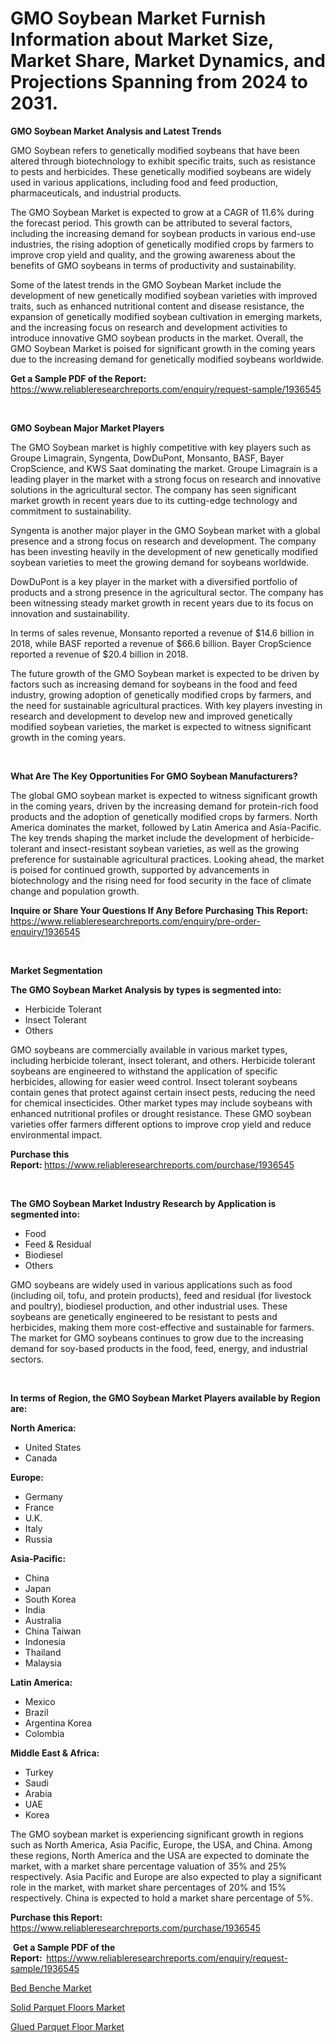 <p><h1>GMO Soybean Market Furnish Information about Market Size, Market Share, Market Dynamics, and Projections Spanning from 2024 to 2031.</h1></p><p><strong>GMO Soybean Market Analysis and Latest Trends</strong></p>
<p><p>GMO Soybean refers to genetically modified soybeans that have been altered through biotechnology to exhibit specific traits, such as resistance to pests and herbicides. These genetically modified soybeans are widely used in various applications, including food and feed production, pharmaceuticals, and industrial products.</p><p>The GMO Soybean Market is expected to grow at a CAGR of 11.6% during the forecast period. This growth can be attributed to several factors, including the increasing demand for soybean products in various end-use industries, the rising adoption of genetically modified crops by farmers to improve crop yield and quality, and the growing awareness about the benefits of GMO soybeans in terms of productivity and sustainability.</p><p>Some of the latest trends in the GMO Soybean Market include the development of new genetically modified soybean varieties with improved traits, such as enhanced nutritional content and disease resistance, the expansion of genetically modified soybean cultivation in emerging markets, and the increasing focus on research and development activities to introduce innovative GMO soybean products in the market. Overall, the GMO Soybean Market is poised for significant growth in the coming years due to the increasing demand for genetically modified soybeans worldwide.</p></p>
<p><strong>Get a Sample PDF of the Report:&nbsp;</strong> <a href="https://www.reliableresearchreports.com/enquiry/request-sample/1936545">https://www.reliableresearchreports.com/enquiry/request-sample/1936545</a></p>
<p>&nbsp;</p>
<p><strong>GMO Soybean Major Market Players</strong></p>
<p><p>The GMO Soybean market is highly competitive with key players such as Groupe Limagrain, Syngenta, DowDuPont, Monsanto, BASF, Bayer CropScience, and KWS Saat dominating the market. Groupe Limagrain is a leading player in the market with a strong focus on research and innovative solutions in the agricultural sector. The company has seen significant market growth in recent years due to its cutting-edge technology and commitment to sustainability. </p><p>Syngenta is another major player in the GMO Soybean market with a global presence and a strong focus on research and development. The company has been investing heavily in the development of new genetically modified soybean varieties to meet the growing demand for soybeans worldwide.</p><p>DowDuPont is a key player in the market with a diversified portfolio of products and a strong presence in the agricultural sector. The company has been witnessing steady market growth in recent years due to its focus on innovation and sustainability.</p><p>In terms of sales revenue, Monsanto reported a revenue of $14.6 billion in 2018, while BASF reported a revenue of $66.6 billion. Bayer CropScience reported a revenue of $20.4 billion in 2018.</p><p>The future growth of the GMO Soybean market is expected to be driven by factors such as increasing demand for soybeans in the food and feed industry, growing adoption of genetically modified crops by farmers, and the need for sustainable agricultural practices. With key players investing in research and development to develop new and improved genetically modified soybean varieties, the market is expected to witness significant growth in the coming years.</p></p>
<p>&nbsp;</p>
<p><strong>What Are The Key Opportunities For GMO Soybean Manufacturers?</strong></p>
<p><p>The global GMO soybean market is expected to witness significant growth in the coming years, driven by the increasing demand for protein-rich food products and the adoption of genetically modified crops by farmers. North America dominates the market, followed by Latin America and Asia-Pacific. The key trends shaping the market include the development of herbicide-tolerant and insect-resistant soybean varieties, as well as the growing preference for sustainable agricultural practices. Looking ahead, the market is poised for continued growth, supported by advancements in biotechnology and the rising need for food security in the face of climate change and population growth.</p></p>
<p><strong>Inquire or Share Your Questions If Any Before Purchasing This Report:</strong> <a href="https://www.reliableresearchreports.com/enquiry/pre-order-enquiry/1936545">https://www.reliableresearchreports.com/enquiry/pre-order-enquiry/1936545</a></p>
<p>&nbsp;</p>
<p><strong>Market Segmentation</strong></p>
<p><strong>The GMO Soybean Market Analysis by types is segmented into:</strong></p>
<p><ul><li>Herbicide Tolerant</li><li>Insect Tolerant</li><li>Others</li></ul></p>
<p><p>GMO soybeans are commercially available in various market types, including herbicide tolerant, insect tolerant, and others. Herbicide tolerant soybeans are engineered to withstand the application of specific herbicides, allowing for easier weed control. Insect tolerant soybeans contain genes that protect against certain insect pests, reducing the need for chemical insecticides. Other market types may include soybeans with enhanced nutritional profiles or drought resistance. These GMO soybean varieties offer farmers different options to improve crop yield and reduce environmental impact.</p></p>
<p><strong>Purchase this Report:&nbsp;</strong><a href="https://www.reliableresearchreports.com/purchase/1936545">https://www.reliableresearchreports.com/purchase/1936545</a></p>
<p>&nbsp;</p>
<p><strong>The GMO Soybean Market Industry Research by Application is segmented into:</strong></p>
<p><ul><li>Food</li><li>Feed & Residual</li><li>Biodiesel</li><li>Others</li></ul></p>
<p><p>GMO soybeans are widely used in various applications such as food (including oil, tofu, and protein products), feed and residual (for livestock and poultry), biodiesel production, and other industrial uses. These soybeans are genetically engineered to be resistant to pests and herbicides, making them more cost-effective and sustainable for farmers. The market for GMO soybeans continues to grow due to the increasing demand for soy-based products in the food, feed, energy, and industrial sectors.</p></p>
<p>&nbsp;</p>
<p><strong>In terms of Region, the GMO Soybean Market Players available by Region are:</strong></p>
<p>
    <p> <strong> North America: </strong>
        <ul>
            <li>United States</li>
            <li>Canada</li>
        </ul>
        </p> 
    <p> <strong> Europe: </strong>
        <ul>
            <li>Germany</li>
            <li>France</li>
            <li>U.K.</li>
            <li>Italy</li>
            <li>Russia</li>
        </ul>
        </p> 
    <p> <strong> Asia-Pacific: </strong>
        <ul>
            <li>China</li>
            <li>Japan</li>
            <li>South Korea</li>
            <li>India</li>
            <li>Australia</li>
            <li>China Taiwan</li>
            <li>Indonesia</li>
            <li>Thailand</li>
            <li>Malaysia</li>
        </ul>
        </p> 
    <p> <strong> Latin America: </strong>
        <ul>
            <li>Mexico</li>
            <li>Brazil</li>
            <li>Argentina Korea</li>
            <li>Colombia</li>
        </ul>
        </p> 
    <p> <strong> Middle East & Africa: </strong>
        <ul>
            <li>Turkey</li>
            <li>Saudi</li>
            <li>Arabia</li>
            <li>UAE</li>
            <li>Korea</li>
        </ul>
    </p>
    </p>
<p><p>The GMO soybean market is experiencing significant growth in regions such as North America, Asia Pacific, Europe, the USA, and China. Among these regions, North America and the USA are expected to dominate the market, with a market share percentage valuation of 35% and 25% respectively. Asia Pacific and Europe are also expected to play a significant role in the market, with market share percentages of 20% and 15% respectively. China is expected to hold a market share percentage of 5%.</p></p>
<p><strong>Purchase this Report: </strong><a href="https://www.reliableresearchreports.com/purchase/1936545">https://www.reliableresearchreports.com/purchase/1936545</a></p>
<p>&nbsp;<strong>Get a Sample PDF of the Report:&nbsp;&nbsp;</strong><a href="https://www.reliableresearchreports.com/enquiry/request-sample/1936545">https://www.reliableresearchreports.com/enquiry/request-sample/1936545</a></p>
<p><strong></strong></p>
<p><p><a href="https://view.publitas.com/reportprime-1/decoding-the-bed-benche-market-a-deep-dive-into-the-latest-market-trends-market-segmentation-and-competitive-analysis/">Bed Benche Market</a></p><p><a href="https://view.publitas.com/reportprime-1/solid-parquet-floors-market-research-report-forecasted-for-period-from-2024-2031-by-market-type-market-application-and-region/">Solid Parquet Floors Market</a></p><p><a href="https://view.publitas.com/reportprime-1/glued-parquet-floor-market-research-report-unlocks-analysis-on-the-market-financial-status-market-size-and-market-revenue-upto-2031/">Glued Parquet Floor Market</a></p></p>